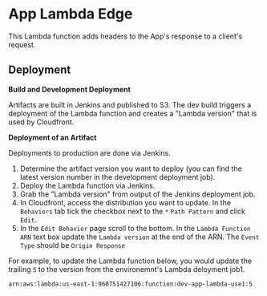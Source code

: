 # App Lambda Edge

This Lambda function adds headers to the App's response to a client's request.

## Deployment

__Build and Development Deployment__

Artifacts are built in Jenkins and published to S3. The dev build triggers a deployment of the Lambda function and creates a "Lambda version" that is used by Cloudfront.

__Deployment of an Artifact__

Deployments to production are done via Jenkins.

1. Determine the artifact version you want to deploy (you can find the latest version number in the development deployment job). 
2. Deploy the Lambda function via Jenkins.
3. Grab the "Lambda version" from output of the Jenkins deployment job.
4. In Cloudfront, access the distribution you want to update. In the `Behaviors` tab tick the checkbox next to the `*` `Path Pattern` and click `Edit`.
5. In the `Edit Behavior` page scroll to the bottom. In the `Lambda Function ARN` text box update the `Lambda version` at the end of the ARN. The `Event Type` should be `Origin Response`

For example, to update the Lambda function below, you would update the trailing `5` to the version from the environemnt's Lambda deloyment job1.

`arn:aws:lambda:us-east-1:960751427106:function:dev-app-lambda-use1:5`

